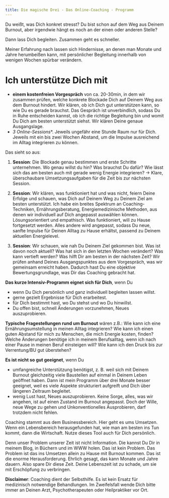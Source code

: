 ```yaml
---
title: Die magische Drei - Das Online-Coaching - Programm
---
```


Du weißt, was Dich konkret stresst? Du bist schon auf dem Weg aus Deinem Burnout, aber irgendwie hängt es noch an der einen oder anderen Stelle? 

Dann lass Dich begleiten. Zusammen geht es schneller. 

Meiner Erfahrung nach lassen sich Hindernisse, an denen man Monate und Jahre herumbeißen kann, mit persönlicher Begleitung innerhalb von wenigen Wochen spürbar verändern. 

# Ich unterstütze Dich mit

- **einem kostenfreien Vorgespräch** von ca. 20-30min, in dem wir zusammen prüfen, welche konkrete Blockade Dich auf Deinem Weg aus dem Burnout hindert. Wir klären, ob ich Dich gut unterstützen kann, so wie Du es gerade brauchst. Das Gespräch ist unverbindlich, sodass Du in Ruhe entscheiden kannst, ob ich die richtige Begleitung bin und womit Du Dich am besten unterstützt siehst. Wir klären Deine genaue Ausgangslage.
- *3 Online-Sessions**. Jeweils ungefähr eine Stunde Raum nur für Dich. Jeweils mit ein bis zwei Wochen Abstand, um die Impulse ausreichend im Alltag integrieren zu können. 

Das sieht so aus: 

1. **Session**: Die Blockade genau bestimmen und erste Schritte unternehmen. Wo genau willst du hin? Was brauchst Du dafür? Wie lässt sich das am besten auch mit gerade wenig Energie integrieren? → Klare, überschaubare Umsetzungsaufgaben für die Zeit bis zur nächsten Session.

2. **Session**: Wir klären, was funktioniert hat und was nicht, feiern Deine Erfolge und schauen, was Dich auf Deinem Weg zu Deinem Ziel am besten unterstützt. Ich habe ein breites Spektrum an Coaching-Techniken, Ernährungsberatung, Energiemedizinische Methoden, aus denen wir individuell auf Dich angepasst auswählen können. Lösungsorientiert und empathisch. Was funktioniert, will zu Hause fortgesetzt werden. Alles andere wird angepasst, sodass Du neue, sanfte Impulse für Deinen Alltag zu Hause erhältst, passend zu Deinem aktuellen Energielevel. 

3. **Session**: Wir schauen, wie nah Du Deinem Ziel gekommen bist. Was ist davon noch aktuell? Was hat sich in den letzten Wochen verändert? Was kann vertieft werden? Was hilft Dir am besten in der nächsten Zeit? Wir prüfen anhand Deines Ausgangspunktes aus dem Vorgespräch, was wir gemeinsam erreicht haben. Dadurch hast Du eine objektive Bewertungsgrundlage, was Dir das Coaching gebracht hat. 

**Das kurze Intensiv-Programm eignet sich für Dich**, wenn Du
- wenn Du Dich persönlich und ganz individuell begleiten lassen willst.
- gerne gezielt Ergebnisse für Dich erarbeitest. 
- für Dich bestimmt hast, wo Du stehst und wo Du hinwillst. 
- Du offen bist, schnell Änderungen vorzunehmen, Neues auszuprobieren. 

**Typische Fragestellungen rund um Burnout** wären z.B.: Wie kann ich eine Ernährungsumstellung in meinen Alltag integrieren? Wie kann ich einen guten Abstand für mich zu Menschen, die mich Energie kosten, finden? Welche Änderungen benötige ich in meinem Berufsalltag, wenn ich nach einer Pause in meinen Beruf einsteigen will? Wie kann ich den Druck bis zur Verrentung/BU gut überstehen?


**Es ist nicht so gut geeignet**, wenn Du
- umfangreiche Unterstützung benötigst, z. B. weil sich mit Deinem Burnout gleichzeitig viele Baustellen auf einmal in Deinem Leben geöffnet haben. Dann ist mein Programm über drei Monate besser geeignet, weil es viele Aspekte strukturiert aufgreift und Dich über längeren Zeitraum begleitet. 
- wenig Lust hast, Neues auszuprobieren. Keine Sorge, alles, was wir angehen, ist auf einen Zustand im Burnout angepasst. Doch der Wille, neue Wege zu gehen und Unkonventionelles Ausprobieren, darf trotzdem nicht fehlen. 

Coaching stammt aus dem Businessbereich. Hier geht es ums Umsetzen. Wenn ein Lebensbereich herausgefunden hat, wie man am besten ins Tun kommt, dann die Wirtschaft. Nutze dieses Tool auch für Dich persönlich. 

Denn unser Problem unserer Zeit ist nicht Information. Die kannst Du Dir in meinem Blog, in Büchern und im WWW holen. Das ist kein Problem. Das Problem ist das ins Umsetzen allein zu Hause mit Burnout kommen. Das ist die enorme Herausforderung. Ehrlich gesagt, das kann Monate und Jahre dauern. Also spare Dir diese Zeit. Deine Lebenszeit ist zu schade, um sie mit Erschöpfung zu verbringen. 

**Disclaimer**: Coaching dient der Selbsthilfe. Es ist kein Ersatz für medizinisch notwendige Behandlungen. Im Zweifelsfall wende Dich bitte immer an Deinen Arzt, Psychotherapeuten oder Heilpraktiker vor Ort. 




